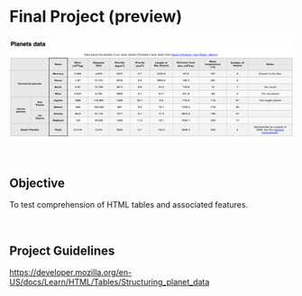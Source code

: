 # Final Project (preview)
![Structuring Planet Data final project preview](planets-data-preview.png)

<br>

## Objective
To test comprehension of HTML tables and associated features.


<br>

## Project Guidelines
https://developer.mozilla.org/en-US/docs/Learn/HTML/Tables/Structuring_planet_data
